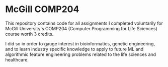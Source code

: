 # McGill COMP204
This repository contains code for all assignments I completed voluntarily for McGill University's COMP204 (Computer Programming for Life Sciences) course worth 3 credits. 

I did so in order to gauge interest in bioinformatics, genetic engineering, and to learn industry specific knowledge to apply to future ML and algorithmic feature engineering problems related to the life sciences and healthcare. 